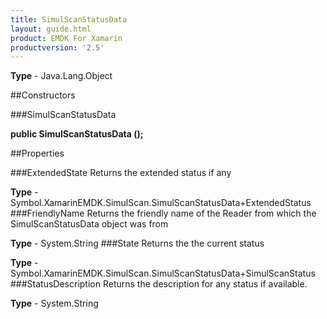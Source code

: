 ```yaml
---
title: SimulScanStatusData
layout: guide.html
product: EMDK For Xamarin 
productversion: '2.5' 
---
```


    

**Type** - Java.Lang.Object

##Constructors

###SimulScanStatusData

**public SimulScanStatusData ();**


        

##Properties

###ExtendedState
Returns the extended status if any

**Type** - Symbol.XamarinEMDK.SimulScan.SimulScanStatusData+ExtendedStatus
###FriendlyName
Returns the friendly name of the Reader from which the SimulScanStatusData object was from

**Type** - System.String
###State
Returns the the current status

**Type** - Symbol.XamarinEMDK.SimulScan.SimulScanStatusData+SimulScanStatus
###StatusDescription
Returns the description for any status if available.

**Type** - System.String
